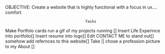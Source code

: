 OBJECTIVE: Create a website that is highly functional with a focus in ux.... comfort


                                        Tasks

Make Portfolo cards run a gif of my projects running []
Insert Life Experince into portfolio[]
Insert resume into logo[]
Edit CONTACT ME to stand out[] 
somehow add refernces to this website[] 
Take || chose a profession picture to my About []

